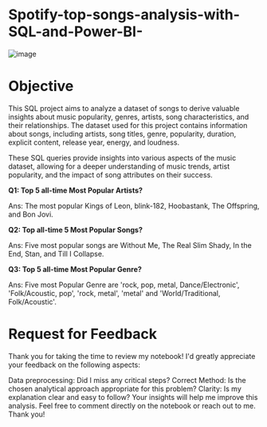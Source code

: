 # Spotify-top-songs-analysis-with-SQL-and-Power-BI-

![image](https://github.com/Shifanaaz125/Spotify-top-songs-analysis-with-SQL-and-Power-BI-/assets/120267469/837284ff-db2d-40eb-a9c7-5116da2811d7)


# Objective
This SQL project aims to analyze a dataset of songs to derive valuable insights about music popularity, genres, artists, song characteristics, and their relationships. The dataset used for this project contains information about songs, including artists, song titles, genre, popularity, duration, explicit content, release year, energy, and loudness.

These SQL queries provide insights into various aspects of the music dataset, allowing for a deeper understanding of music trends, artist popularity, and the impact of song attributes on their success.

 **Q1: Top 5 all-time  Most Popular Artists?** 
 
 Ans: The most popular Kings of Leon, blink-182, Hoobastank, The Offspring, and Bon Jovi.

 **Q2: Top all-time 5 Most Popular Songs?**
 
 Ans: Five most popular songs are Without Me, The Real Slim Shady, In the End, Stan,  and Till I Collapse.
 
 **Q3: Top 5 all-time Most Popular Genre?**

 Ans: Five most Popular Genre are 'rock, pop, metal, Dance/Electronic', 'Folk/Acoustic, pop', 'rock, metal', 'metal' and 'World/Traditional, Folk/Acoustic'. 


# Request for Feedback
Thank you for taking the time to review my notebook! I'd greatly appreciate your feedback on the following aspects:

Data preprocessing: Did I miss any critical steps?
Correct Method: Is the chosen analytical approach appropriate for this problem?
Clarity: Is my explanation clear and easy to follow?
Your insights will help me improve this analysis. Feel free to comment directly on the notebook or reach out to me. Thank you!
